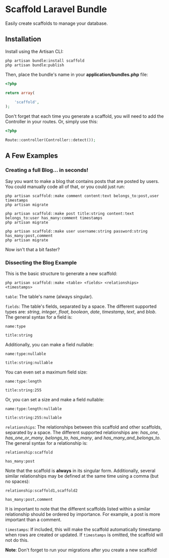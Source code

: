 # Scaffold Laravel Bundle

Easily create scaffolds to manage your database.

## Installation

Install using the Artisan CLI:

	php artisan bundle:install scaffold
	php artisan bundle:publish

Then, place the bundle's name in your **application/bundles.php** file:

```php
<?php

return array(

	'scaffold',
);
```

Don't forget that each time you generate a scaffold, you will need to add the
Controller in your routes. Or, simply use this:

```php
<?php

Route::controller(Controller::detect());
```

## A Few Examples

### Creating a full Blog... in seconds!

Say you want to make a blog that contains posts that are posted by users. You could manually code all of that, or you
could just run:

	php artisan scaffold::make comment content:text belongs_to:post,user timestamps
	php artisan migrate

	php artisan scaffold::make post title:string content:text belongs_to:user has_many:comment timestamps
	php artisan migrate

	php artisan scaffold::make user username:string password:string has_many:post,comment
	php artisan migrate

Now isn't that a bit faster?

### Dissecting the Blog Example

This is the basic structure to generate a new scaffold:

	php artisan scaffold::make <table> <fields> <relationships> <timestamps>

`table`: The table's name (always singular).

`fields`: The table's fields, separated by a space. The
different supported types are: _string_, _integer_, _float_, _boolean_, _date_,
_timestamp_, _text_, and _blob_. The general syntax for a field is:

	name:type
	
	title:string

Additionally, you can make a field nullable:

	name:type:nullable
	
	title:string:nullable

You can even set a maximum field size:

	name:type:length

	title:string:255

Or, you can set a size and make a field nullable:
	
	name:type:length:nullable
	
	title:string:255:nullable

`relationships`: The relationships between this scaffold and other scaffolds,
separated by a space. The different supported relationships are: _has_one_,
_has_one_or_many_, _belongs_to_, _has_many_, and _has_many_and_belongs_to_.
The general syntax for a relationship is:

	relationship:scaffold
	
	has_many:post

Note that the scaffold is **always** in its singular form. Additionally,
several similar relationships may be defined at the same time using a comma
(but no spaces):

	relationship:scaffold1,scaffold2
	
	has_many:post,comment

It is important to note that the different scaffolds listed  within a
similar relationship should be ordered by importance. For example, a post
is more important than a comment.

`timestamps`: If included, this will make the scaffold automatically timestamp
when rows are created or updated. If `timestamps` is omitted, the scaffold
will not do this.

**Note**: Don't forget to run your migrations after you create a new scaffold!